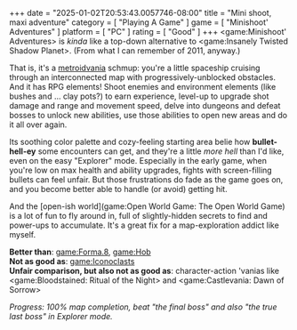 +++
date = "2025-01-02T20:53:43.0057746-08:00"
title = "Mini shoot, maxi adventure"
category = [ "Playing A Game" ]
game = [ "Minishoot' Adventures" ]
platform = [ "PC" ]
rating = [ "Good" ]
+++
<game:Minishoot' Adventures> is *kinda* like a top-down alternative to <game:Insanely Twisted Shadow Planet>.  (From what I can remember of 2011, anyway.)

That is, it's a [metroidvania](https://store.steampowered.com/category/metroidvania) schmup: you're a little spaceship cruising through an interconnected map with progressively-unblocked obstacles.  And it has RPG elements!  Shoot enemies and environment elements (like bushes and ... clay pots?) to earn experience, level-up to upgrade shot damage and range and movement speed, delve into dungeons and defeat bosses to unlock new abilities, use those abilities to open new areas and do it all over again.

Its soothing color palette and cozy-feeling starting area belie how **bullet-hell-ey** some encounters can get, and they're a little *more hell* than I'd like, even on the easy "Explorer" mode.  Especially in the early game, when you're low on max health and ability upgrades, fights with screen-filling bullets can feel unfair.  But those frustrations do fade as the game goes on, and you become better able to handle (or avoid) getting hit.

And the [open-ish world](game:Open World Game: The Open World Game) is a lot of fun to fly around in, full of slightly-hidden secrets to find and power-ups to accumulate.  It's a great fix for a map-exploration addict like myself.

**Better than**: <game:Forma.8>, <game:Hob>  
**Not as good as**: <game:Iconoclasts>  
**Unfair comparison, but also not as good as**: character-action 'vanias like <game:Bloodstained: Ritual of the Night> and <game:Castlevania: Dawn of Sorrow>

*Progress: 100% map completion, beat "the final boss" and also "the true last boss" in Explorer mode.*
